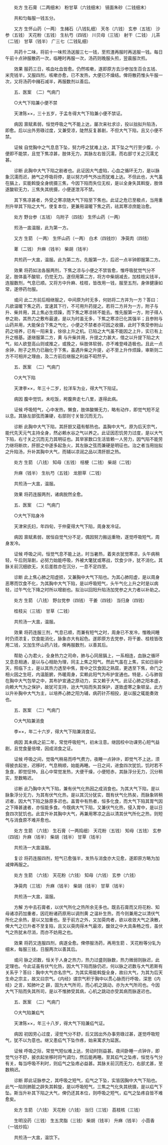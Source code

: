 <!-- { "loadSidebar": true } -->
　　处方 生石膏（二两细末） 粉甘草（六钱细末） 镜面朱砂（二钱细末）

　　共和匀每服一钱五分。

　　又方 生怀山药（一两） 生赭石（八钱轧细） 天冬（六钱） 玄参（五钱） 沙参（五钱） 天花粉（五钱） 生杭芍（四钱） 川贝母（三钱） 射干（二钱） 儿茶（二钱） 甘草（钱半） 广三七（二钱轧细）

　　共药十二味，将前十一味煎汤送服三七一钱，至煎渣再服时再送服一钱。每日午前十点钟服散药一次，临睡时再服一次，汤药则晚服头煎，翌晨服次煎。

　　效果 服药三日，咳血吐血皆愈。仍然咳嗽，遂即原方去沙参加生百合五钱、米壳钱半，又服四剂，咳嗽亦愈，已不发热，大便已不燥结。俾将散药惟头午服一次，又将汤药中赭石减半，再服数剂以善后。

　　五、医案　（二）气病门

　　○大气下陷兼小便不禁

　　天津陈××，三十五岁，于孟冬得大气下陷兼小便不禁证。

　　病因 禀赋素弱，恒觉呼吸之气不能上达，屡次来社求诊，投以拙拟升陷汤，即愈。后以出外劳碌过度，又兼受凉，陡然反复甚剧，不但大气下陷，且又小便不禁。

　　证候 自觉胸中之气息息下坠，努力呼之犹难上达，其下坠之气行至少腹，小便即不能禁，且觉下焦凉甚，肢体无力，其脉左右皆沉濡，而右部寸关之沉濡尤甚。

　　诊断 此胸中大气下陷之剧者也。此证因大气虚陷，心血之循环无力，是以脉象沉濡而迟，肺气之呼吸将停，是以努力呼气外出而犹难上达。不但此也，大气虽在膈上，实能斡旋全身统摄三焦，今因下陷而失位无权，是以全身失其斡旋，肢体遂酸软无力，三焦失其统摄，小便遂泄泻不禁。

　　其下焦凉甚者，外受之寒凉随大气下陷至下焦也。此证之危已至极点，当用重剂升举其下陷之大气，使复本位，更兼用温暖下焦之药，祛其寒凉庶能治愈。

　　处方 野台参（五钱） 乌附子（四钱） 生怀山药（一两）

　　煎汤一盅温服，此为第一方。

　　又方 生箭 （一两） 生怀山药（一两） 白术（四钱炒） 净萸肉（四钱）

　　萆（二钱） 升麻（钱半） 柴胡（钱半）

　　共煎药一大盅，温服。此为第二方。先服第一方，后迟一点半钟即服第二方。

　　效果 将药如法各服两剂，下焦之凉与小便之不禁皆愈，惟呼吸犹觉气分不足，肢体虽不酸软，仍觉无力。遂但用第二方，将方中柴胡减去，加桂枝尖钱半，连服数剂，气息已顺。又将方中升麻、桂枝，皆改用一钱，服至五剂，身体健康如常，遂停药勿服。

　　或问 此二方前后相继服之，中间原为时无多，何妨将二方并为一方？答曰：凡欲温暖下焦之药，宜速其下行，不可用升药提之。若将二方并为一方，附子与升、柴并用，其上焦必生烦躁，而下焦之寒凉转不能去。惟先服第一方，附子得人参之助，其热力之敷布最速，是以为时虽无多，下焦之寒凉已化其强半；且参附与山药并用，大能保合下焦之气化，小便之不禁者亦可因之收摄，此时下焦受参附山药之培养，已有一阳来复，徐徐上升之机。已陷之大气虽不能因之上升，实已有上升之根基。遂继服第二方，黄 与升柴并用，升提之力甚大，借之以升提下陷之大气，如人欲登高山则或推之，或挽之，纵肢体软弱，亦不难登峰造极也。且此一点余钟，附子之热力已融化于下焦，虽遇升柴之升提，必不至上升作烦躁，审斯则二方不可相并之理由，及二方前后继服之利益不昭然乎。

　　五、医案　（二）气病门

　　○大气下陷

　　天津李××，年三十二岁，拉洋车为业，得大气下陷证。

　　病因 腹中觉饥，未吃饭，枵腹奔走七八里，遂得此病。

　　证候 呼吸短气，心中发热，懒食，肢体酸懒无力，略有动作，即觉气短不足以息。其脉左部弦而兼硬，右部则寸关皆沉而无力。

　　诊断 此胸中大气下陷，其肝胆又蕴有郁热也。盖胸中大气，原为后天宗气，能代先天元气主持全身，然必赖水谷之气以养之。此证因忍饥劳力过度，是以大气下陷，右寸关之沉而无力其明征也。其举家数口生活皆赖一人劳力，因气陷不能劳力继将断炊，肝胆之中遂多起急火，其左脉之弦而兼硬是明征也。治之者当用拙拟之升陷汤，升补其胸中大气，而辅以凉润之品以清肝胆之热。

　　处方 生箭 （八钱） 知母（五钱） 桔梗（二钱） 柴胡（二钱）

　　升麻（钱半） 生杭芍（五钱） 龙胆草（二钱）

　　共煎汤一大盅，温服。

　　效果 将药连服两剂，诸病脱然全愈。

　　五、医案　（二）气病门

　　○大气下陷身冷

　　天津宋氏妇，年四旬，于仲夏得大气下陷，周身发冷证。

　　病因 禀赋素弱，居恒自觉气分不足，偶因努力搬运重物，遂觉呼吸短气，周身发冷。

　　证候 呼吸之间，恒觉气息不能上达，时当暑热，着夹衣犹觉寒凉，头午病稍轻，午后则渐剧，必努力始能呼吸，外被大氅犹或寒战，饮食少许，犹不消化。其脉关前沉细欲无，关后差胜亦在沉分，一息不足四至。

　　诊断 此上焦心肺之阳虚损，又兼胸中大气下陷也。为其心肺阳虚，是以周身恶寒而饮食不化，为其胸中大气下陷，是以呼吸短气，头午气化上升之时是以病轻，过午气化下降之时所以增剧也。拟治以回阳升陷汤加党参之大力者以补助之。

　　处方 生箭 （八钱） 野台党参（四钱） 干姜（四钱） 当归身（四钱）

　　桂枝尖（三钱） 甘草（二钱）

　　共煎汤一大盅，温服。

　　效果 将药连服三剂，气息已顺，而兼有短气之时，周身已不发冷，惟晚间睡时仍须浓复，饮食能消化，脉象亦大有起色。遂即原方去党参，将干姜、桂枝皆改用二钱，又加生怀山药八钱，俾再服数剂，以善其后。

　　帮助 心为君火，全身热力之司命，肺与心同居膈上，一系相连，血脉之循环又息息相通，是以与心相助为理，同主上焦之阳气。然此气虽在上焦，实如日丽中天，照临下土，是以其热力透至中焦，胃中之饮食因之熟腐，更透至下焦，命门之相火因之生旺，内温脏腑，外暖周身，实赖此阳气为布护宣通也。特是，心与肺皆在胸中大气包举之中，其布护宣通之原动力，实又赖于大气。此证心肺之阳本虚，向赖大气为之保护，故犹可支持，迨大气陷而失其保护，遂致虚寒之象顿呈。此方以升补胸中大气为主，以培养心肺之阳为辅，病药针芥相投，是以服之辄能奏效也。

　　五、医案　（二）气病门

　　○大气陷兼消食

　　李××，年二十六岁，得大气下陷兼消食证。

　　病因 其未病之前二年，常觉呼吸短气，初未注意。继因校中功课劳心短气益剧，且觉食量倍增，因成消食之证。

　　证候 呼吸之间，觉吸气稍易而呼气费力，夜睡一点钟许，即觉气不上达，须得披衣起坐，迟移时，气息稍顺，始能再睡。一日之间，进食四次犹饥，饥时若不急食，即觉怔忡。且心中常觉发热，大便干燥，小便短赤，其脉浮分无力，沉分稍实，至数略迟。

　　诊断 此乃胸中大气下陷，兼有伏气化热因之成消食也。为其大气下陷，是以脉象浮分无力，为其有伏气化热，是以其沉分犹实，既有伏气化热矣，而脉象转稍迟者，因大气下陷之脉原多迟也。盖胃中有热者，恒多化食，而大气下陷其胃气因之下降甚速者，亦恒能多食。今既病大气下陷，又兼伏气化热，侵入胃中，是以日食四次犹饥也。此宜升补其胸中大气，再兼用寒凉之品以清其伏气所化之热，则短气与消食原不难并愈也。

　　处方 生箭 （六钱） 生石膏（一两捣细） 天花粉（五钱） 知母（五钱） 玄参（四钱）升麻（钱半） 柴胡（钱半） 甘草（钱半）

　　共煎汤一大盅温服。

　　复诊 将药连服四剂，短气已愈强半，发热与消食亦大见愈，遂即原方略为加减俾再服之。

　　处方 生箭 （六钱） 天花粉（六钱） 知母（六钱） 玄参（六钱）

　　净萸肉（三钱） 升麻（钱半） 柴胡（钱半） 甘草（钱半）

　　共煎汤一大盅，温服。

　　方解 方中去石膏者，以伏气所化之热所余无多也。既去石膏而又将花粉、知母诸凉药加重者，因花粉诸药原用以调剂黄 之温补生热，而今则兼用之以清伏气所化之余热，是以又加重也。至于前方之外，又加萸肉者，欲以收敛大气之涣散，俾大气之已升者不至复陷，且又以萸肉得木气最浓，酸敛之中大具条畅之性，虽伏气之热犹未尽消，而亦不妨用之也。

　　效果 将药又连服四剂，病遂全愈。俾停服汤药，再用生箭 、天花粉等分轧为细末，每服三钱，日服两次以善其后。

　　或问 脉之迟数，恒关于人身之热力，热力过盛则脉数，热力微弱则脉迟，此定理也。今此证虽有伏气化热，因大气下陷而脉仍迟，何以脉之迟数与大气若斯有关系乎？答曰：胸中大气亦名宗气，为其实用能斡旋全身，故曰大气，为其为后天生命之宗主，故又曰宗气。《内经》谓宗气积于胸中以贯心脉而行呼吸，深思《内经》之言，知肺叶之 辟，固为大气所司，而心机之跳动，亦为大气所司也。今因大气下陷而失其所司，是以不惟肺受其病，心机之跳动亦受其病而脉遂迟也。

　　五、医案　（二）气病门

　　○大气陷兼疝气

　　天津陈××，年三十八岁，得大气下陷兼疝气证。

　　病因 初因劳心过度，浸觉气分不舒，后又因出外办事劳碌过甚，遂觉呼吸短气，犹不以为意也。继又患疝气下坠作疼，始来寓求为延医。

　　证候 呼吸之际，常觉气短似难上达，劳动时则益甚。夜间卧睡一点钟许，即觉气分不舒，披衣起坐移时将气调匀，然后能再睡。至其疝气之坠疼，恒觉与气分有关，每当呼吸不利时，则疝气之坠疼必益甚。其脉关前沉而无力，右部尤甚，至数稍迟。

　　诊断 即此证脉参之，其呼吸之短气，疝气之下坠，实皆因胸中大气下陷也。此气一陷则肺脏之辟失其斡旋，是以呼吸短气，三焦之气化失其统摄，是以疝气下坠。斯当升补其下陷之大气，俾仍还其本位，则呼吸之短气，疝气之坠疼自皆不难愈矣。

　　处方 生箭 （六钱） 天花粉（六钱） 当归（三钱） 荔枝核（三钱）

　　生明没药（三钱） 生五灵脂（三钱） 柴胡（钱半） 升麻（钱半） 小茴香（一钱炒捣）

　　共煎汤一大盅，温饮下。

